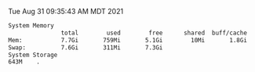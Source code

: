 Tue Aug 31 09:35:43 AM MDT 2021
```bash
System Memory
               total        used        free      shared  buff/cache   available
Mem:           7.7Gi       759Mi       5.1Gi        10Mi       1.8Gi       6.6Gi
Swap:          7.6Gi       311Mi       7.3Gi
System Storage
643M	.
```
```bash
